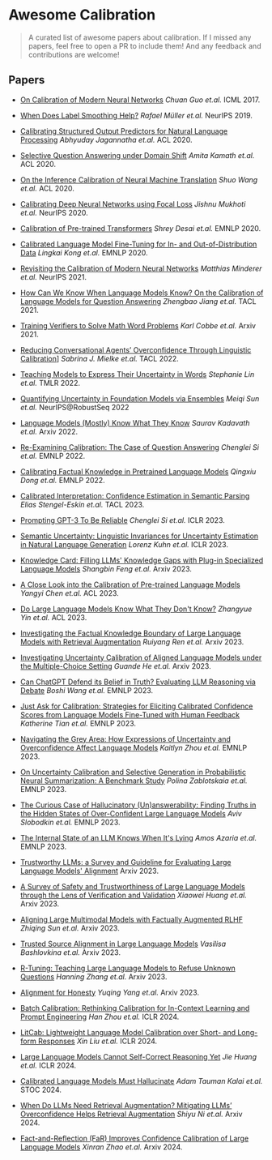 # Awesome Calibration

> A curated list of awesome papers about calibration. If I missed any papers, feel free to open a PR to include them! And any feedback and contributions are welcome!

## Papers

- [On Calibration of Modern Neural Networks](https://arxiv.org/abs/1706.04599) *Chuan Guo et.al.* ICML 2017.

- [When Does Label Smoothing Help?](https://arxiv.org/pdf/1906.02629.pdf) *Rafael Müller et.al.* NeurIPS 2019.

- [Calibrating Structured Output Predictors for Natural Language Processing](https://aclanthology.org/2020.acl-main.188.pdf) *Abhyuday Jagannatha et.al.* ACL 2020.

- [Selective Question Answering under Domain Shift](https://aclanthology.org/2020.acl-main.503.pdf) *Amita Kamath et.al.* ACL 2020. 

- [On the Inference Calibration of Neural Machine Translation](https://aclanthology.org/2020.acl-main.278.pdf) *Shuo Wang et.al.* ACL 2020.

- [Calibrating Deep Neural Networks using Focal Loss](https://arxiv.org/abs/2002.09437) *Jishnu Mukhoti et.al.* NeurIPS 2020.

- [Calibration of Pre-trained Transformers](https://arxiv.org/abs/2003.07892) *Shrey Desai et.al.* EMNLP 2020.

- [Calibrated Language Model Fine-Tuning for In- and Out-of-Distribution Data](https://aclanthology.org/2020.emnlp-main.102.pdf) *Lingkai Kong et.al.* EMNLP 2020.

- [Revisiting the Calibration of Modern Neural Networks](https://arxiv.org/abs/2106.07998) *Matthias Minderer et.al.* NeurIPS 2021.

- [How Can We Know When Language Models Know? On the Calibration of Language Models for Question Answering](https://aclanthology.org/2021.tacl-1.57/) *Zhengbao Jiang et.al.* TACL 2021.

- [Training Verifiers to Solve Math Word Problems](https://arxiv.org/abs/2110.14168) *Karl Cobbe et.al.* Arxiv 2021.

- [Reducing Conversational Agents’ Overconfidence Through Linguistic Calibration](https://aclanthology.org/2022.tacl-1.50.pdf)] *Sabrina J. Mielke et.al.* TACL 2022.

- [Teaching Models to Express Their Uncertainty in Words](https://arxiv.org/abs/2205.14334) *Stephanie Lin et.al.* TMLR 2022. 

- [Quantifying Uncertainty in Foundation Models via Ensembles](https://openreview.net/forum?id=LpBlkATV24M) *Meiqi Sun et.al.* NeurIPS@RobustSeq 2022

- [Language Models (Mostly) Know What They Know](https://arxiv.org/abs/2207.05221) *Saurav Kadavath et.al.* Arxiv 2022.

- [Re-Examining Calibration: The Case of Question Answering](https://arxiv.org/abs/2205.12507) *Chenglei Si et.al.* EMNLP 2022.

- [Calibrating Factual Knowledge in Pretrained Language Models](https://arxiv.org/abs/2210.03329) *Qingxiu Dong et.al.* EMNLP 2022.

- [Calibrated Interpretation: Confidence Estimation in Semantic Parsing](https://aclanthology.org/2023.tacl-1.69.pdf) *Elias Stengel-Eskin et.al.* TACL 2023.

- [Prompting GPT-3 To Be Reliable](https://arxiv.org/abs/2210.09150) *Chenglei Si et.al.* ICLR 2023.

- [Semantic Uncertainty: Linguistic Invariances for Uncertainty Estimation in Natural Language Generation](https://arxiv.org/abs/2302.09664) *Lorenz Kuhn et.al.* ICLR 2023.

- [Knowledge Card: Filling LLMs' Knowledge Gaps with Plug-in Specialized Language Models](https://arxiv.org/abs/2305.09955) *Shangbin Feng et.al.* Arxiv 2023.

- [A Close Look into the Calibration of Pre-trained Language Models](https://arxiv.org/abs/2211.00151) *Yangyi Chen et.al.* ACL 2023.

- [Do Large Language Models Know What They Don't Know?](https://arxiv.org/abs/2305.18153) *Zhangyue Yin et.al.* ACL 2023.

- [Investigating the Factual Knowledge Boundary of Large Language Models with Retrieval Augmentation](https://arxiv.org/abs/2307.11019) *Ruiyang Ren et.al.* Arxiv 2023.

- [Investigating Uncertainty Calibration of Aligned Language Models under the Multiple-Choice Setting](https://arxiv.org/abs/2310.11732) *Guande He et.al.* Arxiv 2023.

- [Can ChatGPT Defend its Belief in Truth? Evaluating LLM Reasoning via Debate](https://aclanthology.org/2023.findings-emnlp.795.pdf) *Boshi Wang et.al.* EMNLP 2023.

- [Just Ask for Calibration: Strategies for Eliciting Calibrated Confidence Scores from Language Models Fine-Tuned with Human Feedback](https://arxiv.org/pdf/2305.14975.pdf) *Katherine Tian et.al.* EMNLP 2023.

- [Navigating the Grey Area: How Expressions of Uncertainty and Overconfidence Affect Language Models](https://arxiv.org/abs/2302.13439) *Kaitlyn Zhou et.al.* EMNLP 2023.

- [On Uncertainty Calibration and Selective Generation in Probabilistic Neural Summarization: A Benchmark Study](https://aclanthology.org/2023.findings-emnlp.197/) *Polina Zablotskaia et.al.* EMNLP 2023.

- [The Curious Case of Hallucinatory (Un)answerability: Finding Truths in the Hidden States of Over-Confident Large Language Models](https://aclanthology.org/2023.emnlp-main.220.pdf) *Aviv Slobodkin et.al.* EMNLP 2023.

- [The Internal State of an LLM Knows When It's Lying](https://arxiv.org/abs/2304.13734) *Amos Azaria et.al.* EMNLP 2023.

- [Trustworthy LLMs: a Survey and Guideline for Evaluating Large Language Models' Alignment](https://arxiv.org/abs/2308.05374) Arxiv 2023.

- [A Survey of Safety and Trustworthiness of Large Language Models through the Lens of Verification and Validation](https://arxiv.org/abs/2305.11391) *Xiaowei Huang et.al.* Arxiv 2023.

- [Aligning Large Multimodal Models with Factually Augmented RLHF](https://arxiv.org/abs/2309.14525) *Zhiqing Sun et.al.* Arxiv 2023.

- [Trusted Source Alignment in Large Language Models](https://arxiv.org/abs/2311.06697) *Vasilisa Bashlovkina et.al.* Arxiv 2023.

- [R-Tuning: Teaching Large Language Models to Refuse Unknown Questions](https://arxiv.org/abs/2311.09677) *Hanning Zhang et.al.* Arxiv 2023.

- [Alignment for Honesty](https://arxiv.org/abs/2312.07000) *Yuqing Yang et.al.* Arxiv 2023.

- [Batch Calibration: Rethinking Calibration for In-Context Learning and Prompt Engineering](https://arxiv.org/abs/2309.17249) *Han Zhou et.al.* ICLR 2024.

- [LitCab: Lightweight Language Model Calibration over Short- and Long-form Responses](https://arxiv.org/abs/2310.19208) *Xin Liu et.al.* ICLR 2024.

- [Large Language Models Cannot Self-Correct Reasoning Yet](https://arxiv.org/abs/2310.01798) *Jie Huang et.al.* ICLR 2024.

- [Calibrated Language Models Must Hallucinate](https://arxiv.org/abs/2311.14648) *Adam Tauman Kalai et.al.* STOC 2024.

- [When Do LLMs Need Retrieval Augmentation? Mitigating LLMs’ Overconfidence Helps Retrieval Augmentation](https://arxiv.org/pdf/2402.11457.pdf) *Shiyu Ni et.al.* Arxiv 2024.

- [Fact-and-Reflection (FaR) Improves Confidence Calibration of Large Language Models](https://arxiv.org/abs/2402.17124) *Xinran Zhao et.al.* Arxiv 2024.

  